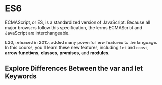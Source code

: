 # ES6

ECMAScript, or ES, is a standardized version of JavaScript. Because all major browsers follow this specification, the terms ECMAScript and JavaScript are interchangeable.  

ES6, released in 2015, added many powerful new features to the language. In this course, you'll learn these new features, including ``let`` and ``const``, **arrow functions**, **classes**, **promises**, and **modules**.  

## Explore Differences Between the var and let Keywords  

